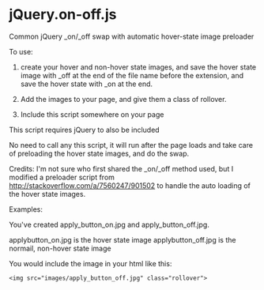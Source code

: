jQuery.on-off.js
================

Common jQuery \_on/\_off swap with automatic hover-state image preloader

To use:
	
1. create your hover and non-hover state images, and save the hover
state image with \_off at the end of the file name before the 
extension, and save the hover state with \_on at the end.

2. Add the images to your page, and give them a class of rollover.

3. Include this script somewhere on your page

This script requires jQuery to also be included 

No need to call any this script, it will run after the page loads
and take care of preloading the hover state images, and do the swap.

Credits: I'm not sure who first shared the \_on/\_off method used,
but I modified a preloader script from http://stackoverflow.com/a/7560247/901502
to handle the auto loading of the hover state images.

Examples:

You've created apply_button_on.jpg and apply_button_off.jpg.

applybutton_on.jpg is the hover state image
applybutton_off.jpg is the normail, non-hover state image

You would include the image in your html like this:

    <img src="images/apply_button_off.jpg" class="rollover">
